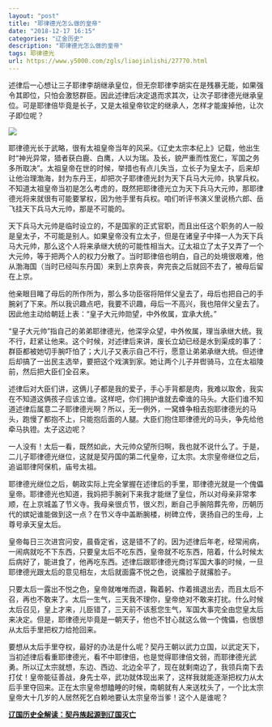 ```yaml
---
layout: "post"
title: "耶律德光怎么做的皇帝"
date: "2018-12-17 16:15"
categories: "辽金历史"
description: "耶律德光怎么做的皇帝"
tags: 耶律德光
url: https://www.y5000.com/zgls/liaojinlishi/27770.html
---
```






述律后一心想让三子耶律李胡继承皇位，但无奈耶律李胡实在是残暴无能，如果强令其即位，只怕会激怒群臣。因此述律后决定退而求其次，让次子耶律德光继承皇位。可是耶律倍毕竟是长子，又是太祖皇帝钦定的继承人，怎样才能废掉他，让次子即位呢？

![](https://img.y5000.com/uploads/allimg/180118/8-1P11P95424415.jpg)

耶律德光长于武略，很有太祖皇帝当年的风采。《辽史太宗本纪上》记载，他出生时“神光异常，猎者获白鹿、白鹰，人以为瑞。及长，貌严重而性宽仁，军国之务多所取决”。太祖皇帝在世的时候，举措也有点儿失当，立长子为皇太子，后来却让他治理渤海，封为东丹王，却把次子耶律德光封为天下兵马大元帅，执掌兵权。不知道太祖皇帝当初是怎么考虑的，既然把耶律德光立为天下兵马大元帅，那耶律德光将来就很有可能要掌权，因为他手里有兵权。咱们听评书演义里说杨六郎、岳飞挂天下兵马大元帅，那是不可能的。

天下兵马大元帅是临时设立的，不是国家的正式官职，而且出任这个职务的人一般是皇太子，不可能是别人。如果皇帝没有立太子，但是在诸皇子中择一人为天下兵马大元帅，那么这个人将来承继大统的可能性相当大。辽太祖立了太子又弄了一个大元帅，等于把两个人的权力分散了。当时耶律倍也明白，自己的处境很艰难，他从渤海国（当时已经叫东丹国）来到上京奔丧，奔完丧之后就回不去了，被母后留在上京。

他亲眼目睹了母后的所作所为，那么多功臣宿将陪伴父皇去了，母后也把自己的手腕剁了下来。所以我识趣点吧，我要不识趣，母后一不高兴，我也陪伴父皇去了。因此他主动给朝廷上表：“皇子大元帅勋望，中外攸属，宜承大统。”

“皇子大元帅”指自己的弟弟耶律德光，他深孚众望，中外攸属，理当承继大统。我不行，赶紧让他来。这个时候，对述律后来讲，废长立幼已经是水到渠成的事了：群臣都被她切手腕吓怕了；大儿子又表示自己不行，愿意让弟弟承继大统。但述律后却搞了一出民主选举，要把这个戏演到家。她让两个儿子并辔骑马，立在太祖陵前，然后把大臣们全召来。

述律后对大臣们讲，这俩儿子都是我的爱子，手心手背都是肉，我难以取舍，我实在不知道这俩孩子应该立谁。这样吧，你们拥护谁就去牵谁的马头。大臣们谁不知道述律后属意二子耶律德光啊？所以，无一例外，一窝蜂争相去抱耶律德光的马头，跑慢了都抱不上，只能抱后面的人腿。大臣们抱住耶律德光的马头，争先给他牵马执镫。太子这边呢？

一人没有！太后一看，既然如此，大元帅众望所归啊，我也就不说什么了。于是，二儿子耶律德光继位，这就是契丹国的第二代皇帝，辽太宗。太宗皇帝继位之后，追谥耶律阿保机，庙号太祖。

耶律德光继位之后，朝政实际上完全掌握在述律后的手里，耶律德光就是一个傀儡皇帝。耶律德光也知道，我妈把手腕剁下来我才能继了皇位，所以对母亲非常孝顺，在上京城盖了节义寺。我母亲很贞节，很义烈，断自己手腕陪葬先帝，历朝历代的嫔妃谁能做到这一点？在节义寺中盖断腕楼，树碑立传，褒扬自己的生母，上尊号承天皇太后。

皇帝每日三次进宫问安，晨昏定省，这是错不了的。因为述律后年老，经常闹病，一闹病就吃不下东西，只要皇太后不吃东西，皇帝就不吃东西，陪着，什么时候太后病好了，能进食了，他再吃东西。述律后跟耶律德光商讨军国大事的时候，一旦耶律德光跟太后的意见相左，太后就面露不悦之色，说撂脸子就撂脸子。

只要太后一露出不悦之色，皇帝就唯唯而退，鞠着躬、作着揖退出去，而且太后不召，再也不敢来了。太后一生气，三天我不理你，皇帝绝对不敢来打扰。什么时候太后召见，皇上才来，儿臣错了，三天前不该惹您生气，军国大事完全由您皇太后来决定。但是，耶律德光毕竟是一朝天子，他也不甘心就这么做一个傀儡，也很想从太后手里把权力给抢回来。

要想从太后手里夺权，最好的办法是什么呢？契丹王朝以武力立国，以武定天下，当初述律后看重耶律德光，看不中耶律倍，也是觉得耶律倍文弱，而耶律德光武勇。所以辽太宗就想，东边、西边、北边全平了，现在就剩南边了，我领兵南下去打仗！皇帝能征善战，身先士卒，武功就体现出来了，这样我就能逐渐把权力从太后手里夺回来。正在太宗皇帝想瞌睡的时候，南朝就有人来送枕头了，一个比太宗皇帝大十几岁的人居然死乞白赖地要认太宗皇帝当爹！这个人是谁呢？

**[辽国历史全解读：契丹族起源到辽国灭亡](https://www.y5000.com/zgls/liaojinlishi/2018/0118/27796.html)**
